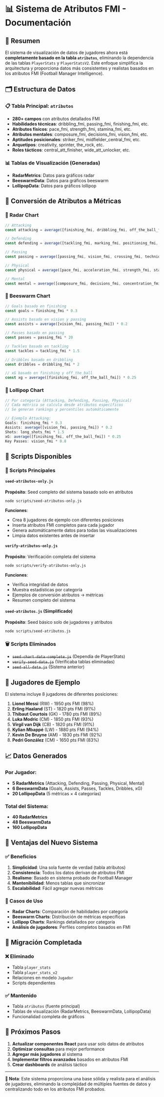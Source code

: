 # 📊 Sistema de Atributos FMI - Documentación

## 🎯 Resumen

El sistema de visualización de datos de jugadores ahora está **completamente basado en la tabla `atributos`**, eliminando la dependencia de las tablas `PlayerStats` y `PlayerStatsV2`. Este enfoque simplifica la arquitectura y proporciona datos más consistentes y realistas basados en los atributos FMI (Football Manager Intelligence).

## 🗂️ Estructura de Datos

### 📋 Tabla Principal: `atributos`
- **280+ campos** con atributos detallados FMI
- **Habilidades técnicas**: dribbling_fmi, passing_fmi, finishing_fmi, etc.
- **Atributos físicos**: pace_fmi, strength_fmi, stamina_fmi, etc.
- **Atributos mentales**: composure_fmi, decisions_fmi, vision_fmi, etc.
- **Aptitudes posicionales**: striker_fmi, midfielder_central_fmi, etc.
- **Arquetipos**: creativity, sprinter, the_rock, etc.
- **Roles tácticos**: central_att_finisher, wide_att_unlocker, etc.

### 📊 Tablas de Visualización (Generadas)
- **RadarMetrics**: Datos para gráficos radar
- **BeeswarmData**: Datos para gráficos beeswarm
- **LollipopData**: Datos para gráficos lollipop

## 🔄 Conversión de Atributos a Métricas

### 🎯 Radar Chart
```javascript
// Attacking
const attacking = average([finishing_fmi, dribbling_fmi, off_the_ball_fmi, long_shots_fmi])

// Defending  
const defending = average([tackling_fmi, marking_fmi, positioning_fmi, anticipation_fmi])

// Passing
const passing = average([passing_fmi, vision_fmi, crossing_fmi, technique_fmi])

// Physical
const physical = average([pace_fmi, acceleration_fmi, strength_fmi, stamina_fmi])

// Mental
const mental = average([composure_fmi, decisions_fmi, concentration_fmi, determination_fmi])
```

### 🐝 Beeswarm Chart
```javascript
// Goals basado en finishing
const goals = finishing_fmi * 0.3

// Assists basado en vision y passing
const assists = average([vision_fmi, passing_fmi]) * 0.2

// Passes basado en passing
const passes = passing_fmi * 20

// Tackles basado en tackling
const tackles = tackling_fmi * 1.5

// Dribbles basado en dribbling
const dribbles = dribbling_fmi * 2

// xG basado en finishing y off_the_ball
const xg = average([finishing_fmi, off_the_ball_fmi]) * 0.25
```

### 🍭 Lollipop Chart
```javascript
// Por categoría (Attacking, Defending, Passing, Physical)
// Cada métrica se calcula desde atributos específicos
// Se generan rankings y percentiles automáticamente

// Ejemplo Attacking:
Goals: finishing_fmi * 0.3
Assists: average([vision_fmi, passing_fmi]) * 0.2
Shots: long_shots_fmi * 1.5
xG: average([finishing_fmi, off_the_ball_fmi]) * 0.25
Key Passes: vision_fmi * 0.8
```

## 🚀 Scripts Disponibles

### 📝 Scripts Principales

#### `seed-atributos-only.js`
**Propósito**: Seed completo del sistema basado solo en atributos
```bash
node scripts/seed-atributos-only.js
```
**Funciones**:
- Crea 8 jugadores de ejemplo con diferentes posiciones
- Inserta atributos FMI completos para cada jugador
- Genera automáticamente datos para todas las visualizaciones
- Limpia datos existentes antes de insertar

#### `verify-atributos-only.js`
**Propósito**: Verificación completa del sistema
```bash
node scripts/verify-atributos-only.js
```
**Funciones**:
- Verifica integridad de datos
- Muestra estadísticas por categoría
- Ejemplos de conversión atributos → métricas
- Resumen completo del sistema

#### `seed-atributos.js` (Simplificado)
**Propósito**: Seed básico solo de jugadores y atributos
```bash
node scripts/seed-atributos.js
```

### 🗑️ Scripts Eliminados
- ~~`seed-chart-data-complete.js`~~ (Dependía de PlayerStats)
- ~~`verify-seed-data.js`~~ (Verificaba tablas eliminadas)
- ~~`seed-all-data.js`~~ (Sistema anterior)

## 👥 Jugadores de Ejemplo

El sistema incluye 8 jugadores de diferentes posiciones:

1. **Lionel Messi** (RW) - 1950 pts FMI (98%)
2. **Erling Haaland** (ST) - 1820 pts FMI (91%)
3. **Thibaut Courtois** (GK) - 1780 pts FMI (89%)
4. **Luka Modric** (CM) - 1850 pts FMI (93%)
5. **Virgil van Dijk** (CB) - 1820 pts FMI (91%)
6. **Kylian Mbappé** (LW) - 1880 pts FMI (94%)
7. **Kevin De Bruyne** (AM) - 1830 pts FMI (92%)
8. **Pedri González** (CM) - 1650 pts FMI (83%)

## 📈 Datos Generados

### Por Jugador:
- **5 RadarMetrics** (Attacking, Defending, Passing, Physical, Mental)
- **6 BeeswarmData** (Goals, Assists, Passes, Tackles, Dribbles, xG)
- **20 LollipopData** (5 métricas × 4 categorías)

### Total del Sistema:
- **40 RadarMetrics**
- **48 BeeswarmData**
- **160 LollipopData**

## 🔧 Ventajas del Nuevo Sistema

### ✅ Beneficios
1. **Simplicidad**: Una sola fuente de verdad (tabla atributos)
2. **Consistencia**: Todos los datos derivan de atributos FMI
3. **Realismo**: Basado en sistema probado de Football Manager
4. **Mantenibilidad**: Menos tablas que sincronizar
5. **Escalabilidad**: Fácil agregar nuevas métricas

### 🎯 Casos de Uso
- **Radar Charts**: Comparación de habilidades por categoría
- **Beeswarm Charts**: Distribución de métricas específicas
- **Lollipop Charts**: Rankings detallados por categoría
- **Análisis de jugadores**: Perfiles completos basados en FMI

## 🔄 Migración Completada

### ❌ Eliminado
- Tabla `player_stats`
- Tabla `player_stats_v2`
- Relaciones en modelo `Jugador`
- Scripts dependientes

### ✅ Mantenido
- Tabla `atributos` (fuente principal)
- Tablas de visualización (RadarMetrics, BeeswarmData, LollipopData)
- Funcionalidad completa de gráficos

## 🚀 Próximos Pasos

1. **Actualizar componentes React** para usar solo datos de atributos
2. **Optimizar consultas** para mejor performance
3. **Agregar más jugadores** al sistema
4. **Implementar filtros avanzados** basados en atributos FMI
5. **Crear dashboards** de análisis táctico

---

**📝 Nota**: Este sistema proporciona una base sólida y realista para el análisis de jugadores, eliminando la complejidad de múltiples fuentes de datos y centralizando todo en los atributos FMI probados.
